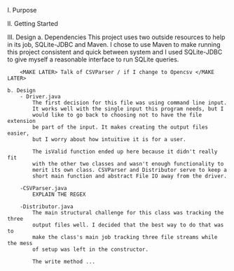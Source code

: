 I. Purpose

II. Getting Started

III. Design
    a. Dependencies
        This project uses two outside resources to help in its job, SQLite-JDBC and Maven.
        I chose to use Maven to make running this project consistent and quick between system
        and I used SQLite-JDBC to give myself a reasonable interface to run SQLite queries.

        <MAKE LATER> Talk of CSVParser / if I change to Opencsv </MAKE LATER>

    b. Design
        - Driver.java
            The first decision for this file was using command line input.
            It works well with the single input this program needs, but I
            would like to go back to choosing not to have the file extension
            be part of the input. It makes creating the output files easier, 
            but I worry about how intuitive it is for a user.
            
            The isValid function ended up here because it didn't really fit
            with the other two classes and wasn't enough functionality to
            merit its own class. CSVParser and Distributor serve to keep a 
            short main function and abstract File IO away from the driver.

        -CSVParser.java
            EXPLAIN THE REGEX

        -Distributor.java
            The main structural challenge for this class was tracking the three
            output files well. I decided that the best way to do that was to
            make the class's main job tracking three file streams while the mess
            of setup was left in the constructor. 

            The write method ...
